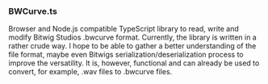 ### BWCurve.ts

Browser and Node.js compatible TypeScript library to read, write and modify Bitwig Studios .bwcurve format.
Currently, the library is written in a rather crude way. I hope to be able to gather a better understanding of the file format, maybe even Bitwigs serialization/deserialization process to improve the versatility. It is, however, functional and can already be used to convert, for example, .wav files to .bwcurve files.
